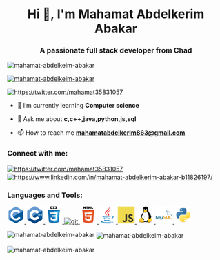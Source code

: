 <h1 align="center">Hi 👋, I'm Mahamat Abdelkerim Abakar</h1>
<h3 align="center">A passionate full stack developer from Chad</h3>

<p align="left"> <img src="https://komarev.com/ghpvc/?username=mahamat-abdelkeim-abakar&label=Profile%20views&color=0e75b6&style=flat" alt="mahamat-abdelkeim-abakar" /> </p>

<p align="left"> <a href="https://github.com/ryo-ma/github-profile-trophy"><img src="https://github-profile-trophy.vercel.app/?username=mahamat-abdelkeim-abakar" alt="mahamat-abdelkeim-abakar" /></a> </p>

<p align="left"> <a href="https://twitter.com/https://twitter.com/mahamat35831057" target="blank"><img src="https://img.shields.io/twitter/follow/https://twitter.com/mahamat35831057?logo=twitter&style=for-the-badge" alt="https://twitter.com/mahamat35831057" /></a> </p>

- 🌱 I’m currently learning **Computer science**

- 💬 Ask me about **c,c++,java,python,js,sql**

- 📫 How to reach me **mahamatabdelkerim863@gmail.com**

<h3 align="left">Connect with me:</h3>
<p align="left">
<a href="https://twitter.com/https://twitter.com/mahamat35831057" target="blank"><img align="center" src="https://raw.githubusercontent.com/rahuldkjain/github-profile-readme-generator/master/src/images/icons/Social/twitter.svg" alt="https://twitter.com/mahamat35831057" height="30" width="40" /></a>
<a href="https://linkedin.com/in/https://www.linkedin.com/in/mahamat-abdelkerim-abakar-b11826197/" target="blank"><img align="center" src="https://raw.githubusercontent.com/rahuldkjain/github-profile-readme-generator/master/src/images/icons/Social/linked-in-alt.svg" alt="https://www.linkedin.com/in/mahamat-abdelkerim-abakar-b11826197/" height="30" width="40" /></a>
</p>

<h3 align="left">Languages and Tools:</h3>
<p align="left"> <a href="https://www.cprogramming.com/" target="_blank" rel="noreferrer"> <img src="https://raw.githubusercontent.com/devicons/devicon/master/icons/c/c-original.svg" alt="c" width="40" height="40"/> </a> <a href="https://www.w3schools.com/cpp/" target="_blank" rel="noreferrer"> <img src="https://raw.githubusercontent.com/devicons/devicon/master/icons/cplusplus/cplusplus-original.svg" alt="cplusplus" width="40" height="40"/> </a> <a href="https://www.w3schools.com/css/" target="_blank" rel="noreferrer"> <img src="https://raw.githubusercontent.com/devicons/devicon/master/icons/css3/css3-original-wordmark.svg" alt="css3" width="40" height="40"/> </a> <a href="https://git-scm.com/" target="_blank" rel="noreferrer"> <img src="https://www.vectorlogo.zone/logos/git-scm/git-scm-icon.svg" alt="git" width="40" height="40"/> </a> <a href="https://www.w3.org/html/" target="_blank" rel="noreferrer"> <img src="https://raw.githubusercontent.com/devicons/devicon/master/icons/html5/html5-original-wordmark.svg" alt="html5" width="40" height="40"/> </a> <a href="https://www.java.com" target="_blank" rel="noreferrer"> <img src="https://raw.githubusercontent.com/devicons/devicon/master/icons/java/java-original.svg" alt="java" width="40" height="40"/> </a> <a href="https://developer.mozilla.org/en-US/docs/Web/JavaScript" target="_blank" rel="noreferrer"> <img src="https://raw.githubusercontent.com/devicons/devicon/master/icons/javascript/javascript-original.svg" alt="javascript" width="40" height="40"/> </a> <a href="https://www.linux.org/" target="_blank" rel="noreferrer"> <img src="https://raw.githubusercontent.com/devicons/devicon/master/icons/linux/linux-original.svg" alt="linux" width="40" height="40"/> </a> <a href="https://www.mysql.com/" target="_blank" rel="noreferrer"> <img src="https://raw.githubusercontent.com/devicons/devicon/master/icons/mysql/mysql-original-wordmark.svg" alt="mysql" width="40" height="40"/> </a> <a href="https://www.python.org" target="_blank" rel="noreferrer"> <img src="https://raw.githubusercontent.com/devicons/devicon/master/icons/python/python-original.svg" alt="python" width="40" height="40"/> </a> </p>

<p><img align="left" src="https://github-readme-stats.vercel.app/api/top-langs?username=mahamat-abdelkeim-abakar&show_icons=true&locale=en&layout=compact" alt="mahamat-abdelkeim-abakar" /></p>

<p>&nbsp;<img align="center" src="https://github-readme-stats.vercel.app/api?username=mahamat-abdelkeim-abakar&show_icons=true&locale=en" alt="mahamat-abdelkeim-abakar" /></p>

<p><img align="center" src="https://github-readme-streak-stats.herokuapp.com/?user=mahamat-abdelkeim-abakar&" alt="mahamat-abdelkeim-abakar" /></p>
